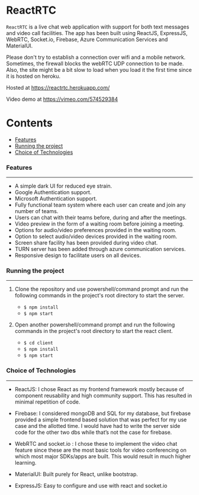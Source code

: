 # ReactRTC

`ReactRTC` is a live chat web application with support for both text messages and video call facilities. The app has been built using ReactJS, ExpressJS, WebRTC, Socket.io, Firebase, Azure Communication Services and MaterialUI.

Please don't try to establish a connection over wifi and a mobile network. Sometimes, the firewall blocks the webRTC UDP connection to be made. Also, the site might be a bit slow to load when you load it the first time since it is hosted on heroku.

Hosted at https://reactrtc.herokuapp.com/

Video demo at https://vimeo.com/574529384

Contents
========

 * [Features](#Features)
 * [Running the project](#Running-the-project)
 * [Choice of Technologies](#Choice-of-Technologies)

### Features
---

+ A simple dark UI for reduced eye strain.
+ Google Authentication support.
+ Microsoft Authentication support.
+ Fully functional team system where each user can create and join any number of teams.
+ Users can chat with their teams before, during and after the meetings. 
+ Video preview in the form of a waiting room before joining a meeting.
+ Options for audio/video preferences provided in the waiting room.
+ Option to select audio/video devices provided in the waiting room.
+ Screen share facility has been provided during video chat.
+ TURN server has been added through azure communication services.
+ Responsive design to facilitate users on all devices.

### Running the project
---

1. Clone the repository and use powershell/command prompt and run the following commands in the project's root directory to start the server.
    + `$ npm install`
    + `$ npm start`
   
2. Open another powershell/command prompt and run the following commands in the project's root directory to start the react client.
    + `$ cd client`
    + `$ npm install`
    + `$ npm start`


### Choice of Technologies
---

+ ReactJS: I chose React as my frontend framework mostly because of component reusability and high community support. This has resulted in minimal repetition of code.

+ Firebase: I considered mongoDB and SQL for my database, but firebase provided a simple frontend based solution that was perfect for my use case and the allotted time. I would have had to write the server side code for the other two dbs while that’s not the case for firebase.

+ WebRTC and socket.io : I chose these to implement the video chat feature since these are the most basic tools for video conferencing on which most major SDKs/apps are built. This would result in much higher learning.

+ MaterialUI: Built purely for React, unlike bootstrap.

+ ExpressJS: Easy to configure and use with react and socket.io

